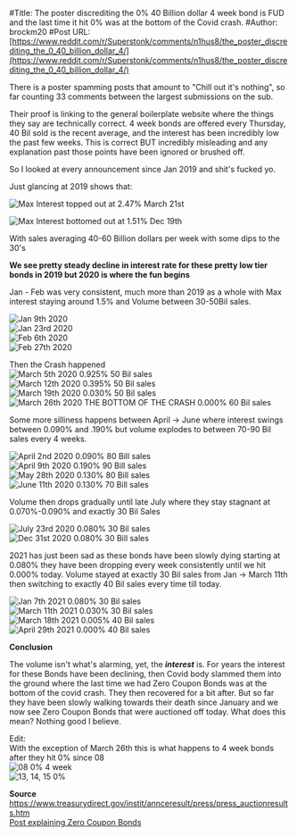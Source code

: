 #Title: The poster discrediting the 0% 40 Billion dollar 4 week bond is FUD and the last time it hit 0% was at the bottom of the Covid crash.
#Author: brockm20
#Post URL: [https://www.reddit.com/r/Superstonk/comments/n1hus8/the_poster_discrediting_the_0_40_billion_dollar_4/](https://www.reddit.com/r/Superstonk/comments/n1hus8/the_poster_discrediting_the_0_40_billion_dollar_4/)


There is a poster spamming posts that amount to "Chill out it's nothing", so far counting 33 comments between the largest submissions on the sub. 

Their proof is linking to the general boilerplate website where the things they say are technically correct. 4 week bonds are offered every Thursday, 40 Bil sold is the recent average, and the interest has been incredibly low the past few weeks. This is correct BUT incredibly misleading and any explanation past those points have been ignored or brushed off. 

So I looked at every announcement since Jan 2019 and shit's fucked yo.

Just glancing at 2019 shows that:  

![Max Interest topped out at 2.47% March 21st](https://imgur.com/2ju2Bzp) 
 
![Max Interest bottomed out at 1.51% Dec 19th](https://imgur.com/veU807L)  

With sales averaging 40-60 Billion dollars per week with some dips to the 30's

**We see pretty steady decline in interest rate for these pretty low tier bonds in 2019 but 2020 is where the fun begins**

Jan - Feb was very consistent, much more than 2019 as a whole with Max interest staying around 1.5% and Volume between 30-50Bil sales.

![Jan 9th 2020](https://imgur.com/OUQvnP3)  
![Jan 23rd 2020](https://imgur.com/m18XB53)  
![Feb 6th 2020](https://imgur.com/aBGVsvr)  
![Feb 27th 2020](https://imgur.com/ppX9jba)  

Then the Crash happened  
![March 5th 2020 0.925% 50 Bil sales](https://imgur.com/iAh6TOj)  
![March 12th 2020 0.395% 50 Bil sales](https://imgur.com/ZIGOu8R)  
![March 19th 2020 0.030% 50 Bil sales](https://imgur.com/kbXYV3f)  
![March 26th 2020 THE BOTTOM OF THE CRASH **0.000%** 60 Bil sales](https://imgur.com/7wd68bU)

Some more silliness happens between April -> June where interest swings between 0.090% and .190% but volume explodes to between 70-90 Bil sales every 4 weeks. 
 
![April 2nd 2020 0.090% 80 Bill sales](https://imgur.com/fUuKm6n)  
![April 9th 2020 0.190% 90 Bill sales](https://imgur.com/iH3kawP)  
![May 28th 2020 0.130% 80 Bill sales](https://imgur.com/FhOyl5p)  
![June 11th 2020 0.130% 70 Bill sales](https://imgur.com/KRzjhbh)  

Volume then drops gradually until late July where they stay stagnant at 0.070%-0.090% and exactly 30 Bil Sales    

![July 23rd 2020 0.080% 30 Bil sales](https://imgur.com/NKx0ySV)  
![Dec 31st 2020 0.080% 30 Bill sales ](https://imgur.com/PjaKSo4)  

2021 has just been sad as these bonds have been slowly dying starting at 0.080% they have been dropping every week consistently until we hit 0.000% today. Volume stayed at exactly 30 Bil sales from Jan -> March 11th then switching to exactly 40 Bil sales every time till today.

![Jan 7th 2021 0.080% 30 Bil sales](https://imgur.com/So6FBFn)    
![March 11th 2021 0.030% 30 Bil sales](https://imgur.com/ZDs3O2K)  
![March 18th 2021 0.005% 40 Bil sales](https://imgur.com/4YV0j4w)  
![April 29th 2021 **0.000%** 40 Bil sales](https://imgur.com/YhdU86L)  

**Conclusion**  

The volume isn't what's alarming, yet, the ***interest*** is. For years the interest for these Bonds have been declining, then Covid body slammed them into the ground where the last time we had Zero Coupon Bonds was at the bottom of the covid crash. They then recovered for a bit after. But so far they have been slowly walking towards their death since January and we now see Zero Coupon Bonds that were auctioned off today. What does this mean? Nothing good I believe. 

Edit:   
With the exception of March 26th this is what happens to 4 week bonds after they hit 0% since 08  
![08 0% 4 week](https://imgur.com/cdbJIEV)    
![13, 14, 15 0%](https://imgur.com/fiokO0a)


**Source**
https://www.treasurydirect.gov/instit/annceresult/press/press_auctionresults.htm  
[Post explaining Zero Coupon Bonds](https://www.reddit.com/r/Superstonk/comments/n19kgr/zerocoupon_bonds/)